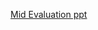 [Mid Evaluation ppt](https://docs.google.com/presentation/d/1pn_LBArWPaOZxiNyPnYLJAzhQrSN0_zp7GeeoLh_VgE/edit?usp=sharing)
